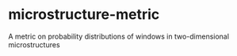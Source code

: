 # microstructure-metric
A metric on probability distributions of windows in two-dimensional microstructures
